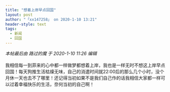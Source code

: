 ```yaml
---
title: "想着上岸早点回国"
layout: post
author: "「xx147258」 on 2020-1-10 13:21"
header-style: text
tags:
  - 新闻
  - 回国
---
```


<head></head>
<body>
 <i class="pstatus"> 本帖最后由 路过的魔 于 2020-1-10 11:26 编辑 </i>
 <br> 
 <br> 我相信每一到菲来的心中都一样做梦都想着上岸，我也是一样无时不想这上岸早点回国！每天狗推生活枯燥无味，自己的消遣时间就22:00后的那么几个小时，没个月休一天也去不了哪里！还记得当初如果不是我们自己作的话我相信大家都一样可以过着幸福快乐的生活，奈何当初的自己啊！&nbsp; &nbsp;&nbsp; &nbsp;&nbsp; &nbsp;&nbsp; &nbsp;&nbsp; &nbsp;&nbsp; &nbsp;&nbsp; &nbsp;&nbsp; &nbsp;&nbsp; &nbsp;&nbsp; &nbsp;&nbsp; &nbsp;&nbsp;&nbsp;
 <br> 
 <br>
</body>


